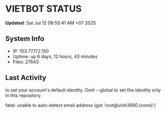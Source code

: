 # VIETBOT STATUS
**Updated**: Sat Jul 12 08:55:41 AM +07 2025

## System Info
- IP: 103.77.172.150
- Uptime: up 6 days, 12 hours, 43 minutes
- Files: 27643

## Last Activity

to set your account's default identity.
Omit --global to set the identity only in this repository.

fatal: unable to auto-detect email address (got 'root@vinh3690.(none)')
